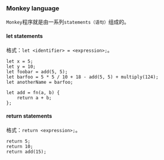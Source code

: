 ### Monkey language

`Monkey`程序就是由一系列`statements（语句）`组成的。

#### let statements

格式：`let <identifier> = <expression>;`。

```monkey
let x = 5;
let y = 10;
let foobar = add(5, 5);
let barfoo = 5 * 5 / 10 + 18 - add(5, 5) + multiply(124);
let anotherName = barfoo;

let add = fn(a, b) {
    return a + b;
};
```

#### return statements

格式：`return <expression>;`。

```monkey
return 5;
return 10;
return add(15);
```
